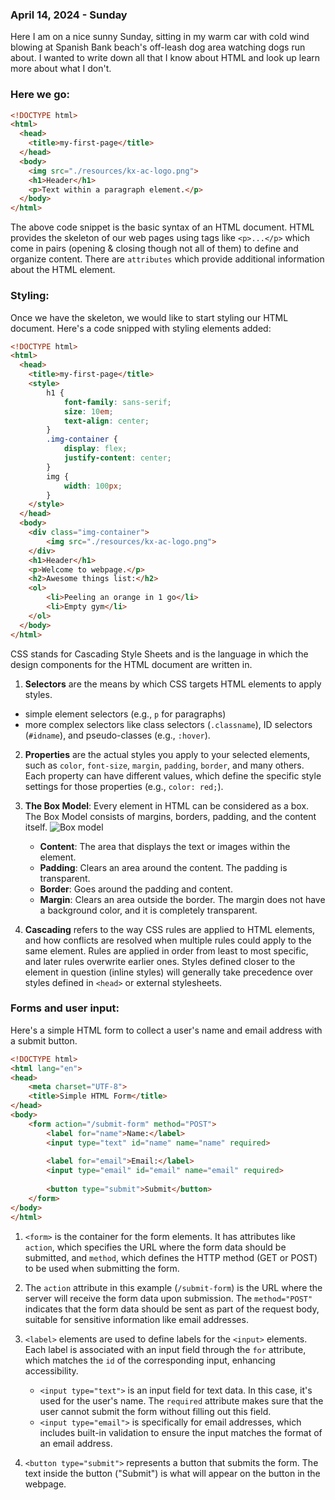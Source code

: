 ### April 14, 2024 - Sunday

Here I am on a nice sunny Sunday, sitting in my warm car with cold wind blowing at Spanish Bank beach's off-leash dog area watching dogs run about. I wanted to write down all that I know about HTML and look up learn more about what I don't.

### Here we go:

```HTML
<!DOCTYPE html>
<html>
  <head>
    <title>my-first-page</title>
  </head>
  <body>
    <img src="./resources/kx-ac-logo.png">
    <h1>Header</h1>
    <p>Text within a paragraph element.</p>
  </body>
</html>
```

The above code snippet is the basic syntax of an HTML document. HTML provides the skeleton of our web pages using tags like `<p>...</p>` which come in pairs (opening & closing though not all of them) to define and organize content. There are `attributes` which provide additional information about the HTML element. 

### Styling:

Once we have the skeleton, we would like to start styling our HTML document. Here's a code snipped with styling elements added:

```HTML
<!DOCTYPE html>
<html>
  <head>
    <title>my-first-page</title>
    <style>
        h1 {
            font-family: sans-serif;
            size: 10em;
            text-align: center;
        }
        .img-container {
            display: flex;
            justify-content: center;
        }
        img {
            width: 100px;
        }
    </style>
  </head>
  <body>
    <div class="img-container">
        <img src="./resources/kx-ac-logo.png">
    </div>
    <h1>Header</h1>
    <p>Welcome to webpage.</p>
    <h2>Awesome things list:</h2>
    <ol>
        <li>Peeling an orange in 1 go</li>
        <li>Empty gym</li>
    </ol>
  </body>
</html>
```

CSS stands for Cascading Style Sheets and is the language in which the design components for the HTML document are written in.

1. **Selectors** are the means by which CSS targets HTML elements to apply styles. 
 - simple element selectors (e.g., `p` for paragraphs)  
 - more complex selectors like class selectors (`.classname`), ID selectors (`#idname`), and pseudo-classes (e.g., `:hover`). 

2. **Properties** are the actual styles you apply to your selected elements, such as `color`, `font-size`, `margin`, `padding`, `border`, and many others. Each property can have different values, which define the specific style settings for those properties (e.g., `color: red;`).

3. **The Box Model**:
   Every element in HTML can be considered as a box. The Box Model consists of margins, borders, padding, and the content itself. 
   ![Box model](https://encrypted-tbn0.gstatic.com/images?q=tbn:ANd9GcRrbgSyY-segOeh1fbdZLaAgLUXS8NEiipUWrjAJj4ucg&s)
     - **Content**: The area that displays the text or images within the element.
     - **Padding**: Clears an area around the content. The padding is transparent.
     - **Border**: Goes around the padding and content.
     - **Margin**: Clears an area outside the border. The margin does not have a background color, and it is completely transparent.

3. **Cascading** refers to the way CSS rules are applied to HTML elements, and how conflicts are resolved when multiple rules could apply to the same element. Rules are applied in order from least to most specific, and later rules overwrite earlier ones. Styles defined closer to the element in question (inline styles) will generally take precedence over styles defined in `<head>` or external stylesheets.

### Forms and user input:

Here's a simple HTML form to collect a user's name and email address with a submit button.

```html
<!DOCTYPE html>
<html lang="en">
<head>
    <meta charset="UTF-8">
    <title>Simple HTML Form</title>
</head>
<body>
    <form action="/submit-form" method="POST">
        <label for="name">Name:</label>
        <input type="text" id="name" name="name" required>
        
        <label for="email">Email:</label>
        <input type="email" id="email" name="email" required>
        
        <button type="submit">Submit</button>
    </form>
</body>
</html>
```

1. `<form>` is the container for the form elements. It has attributes like `action`, which specifies the URL where the form data should be submitted, and `method`, which defines the HTTP method (GET or POST) to be used when submitting the form.
2. The `action` attribute in this example (`/submit-form`) is the URL where the server will receive the form data upon submission. The `method="POST"` indicates that the form data should be sent as part of the request body, suitable for sensitive information like email addresses.
3. `<label>` elements are used to define labels for the `<input>` elements. Each label is associated with an input field through the `for` attribute, which matches the `id` of the corresponding input, enhancing accessibility.
   - `<input type="text">` is an input field for text data. In this case, it's used for the user's name. The `required` attribute makes sure that the user cannot submit the form without filling out this field.
   - `<input type="email">` is specifically for email addresses, which includes built-in validation to ensure the input matches the format of an email address.

4. `<button type="submit">` represents a button that submits the form. The text inside the button ("Submit") is what will appear on the button in the webpage.

